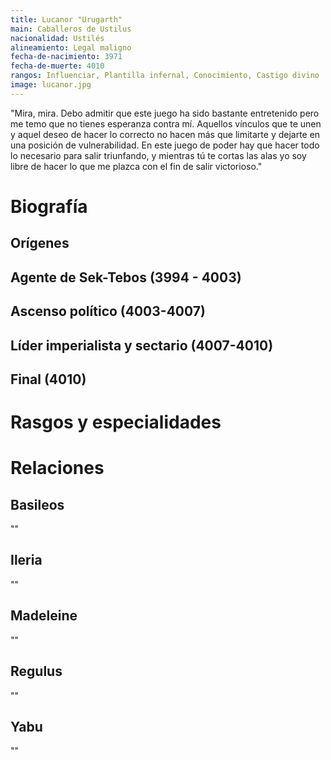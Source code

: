 ```yaml
---
title: Lucanor "Urugarth"
main: Caballeros de Ustilus
nacionalidad: Ustilés
alineamiento: Legal maligno
fecha-de-nacimiento: 3971
fecha-de-muerte: 4010
rangos: Influenciar, Plantilla infernal, Conocimiento, Castigo divino
image: lucanor.jpg
---
```


"Mira, mira. Debo admitir que este juego ha sido bastante entretenido pero me temo que no tienes esperanza contra mí. Aquellos vínculos que te unen y aquel deseo de hacer lo correcto no hacen más que limitarte y dejarte en una posición de vulnerabilidad. En este juego de poder hay que hacer todo lo necesario para salir triunfando, y mientras tú te cortas las alas yo soy libre de hacer lo que me plazca con el fin de salir victorioso."



# Biografía

## Orígenes



## Agente de Sek-Tebos (3994 - 4003)



## Ascenso político (4003-4007)



## Líder imperialista y sectario (4007-4010)



## Final (4010)



# Rasgos y especialidades



# Relaciones

## Basileos

""

## Ileria

""

## Madeleine

""

## Regulus

""

## Yabu

""

